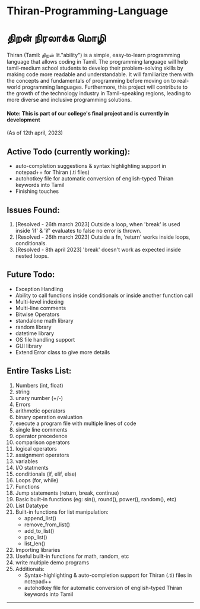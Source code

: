 # Thiran-Programming-Language
# திறன் நிரலாக்க மொழி
Thiran (Tamil: திறன் lit."ability") is a simple, easy-to-learn programming language that allows coding in Tamil. The programming language will help tamil-medium school students to develop their problem-solving skills by making code more readable and understandable. It will familiarize them with the concepts and fundamentals of programming before moving on to real-world programming languages. Furthermore, this project will contribute to the growth of the technology industry in Tamil-speaking regions, leading to more diverse and inclusive programming solutions.

#### Note: This is part of our college's final project and is currently in development

(As of 12th april, 2023)
## Active Todo (currently working):
- auto-completion suggestions & syntax highlighting support in notepad++ for Thiran (.ti files)
- autohotkey file for automatic conversion of english-typed Thiran keywords into Tamil
- Finishing touches

## Issues Found:
1. [Resolved - 26th march 2023] 
    Outside a loop, when 'break' is used inside 'if' & 'if' evaluates to false
    no error is thrown.
2. [Resolved - 26th march 2023]
    Outside a fn, 'return' works inside loops, conditionals.
3. [Resolved - 8th april 2023]
    'break' doesn't work as expected inside nested loops.

## Future Todo:
- Exception Handling
- Ability to call functions inside conditionals or inside another function call
- Multi-level indexing
- Multi-line comments
- Bitwise Operators
- standalone math library
- random library
- datetime library
- OS file handling support
- GUI library
- Extend Error class to give more details

## Entire Tasks List:
1. Numbers (int, float)
2. string
3. unary number (+/-)
4. Errors
5. arithmetic operators
6. binary operation evaluation
7. execute a program file with multiple lines of code
8. single line comments
9. operator precedence
10. comparison operators
11. logical operators
12. assignment operators
13. variables
14. I/O statments
15. conditionals (if, elif, else)
16. Loops (for, while)
17. Functions
18. Jump statements (return, break, continue)
19. Basic built-in functions (eg: sin(), round(), power(), random(), etc)
20. List Datatype
21. Built-in functions for list manipulation:
    - append_list()
    - remove_from_list()
    - add_to_list()
    - pop_list()
    - list_len()
22. Importing libraries
23. Useful built-in functions for math, random, etc
24. write multiple demo programs
25. Additionals: 
    - Syntax-highlighting & auto-completion support for Thiran (.ti) files in notepad++
    - autohotkey file for automatic conversion of english-typed Thiran keywords into Tamil
--------------------------------------------------------------
